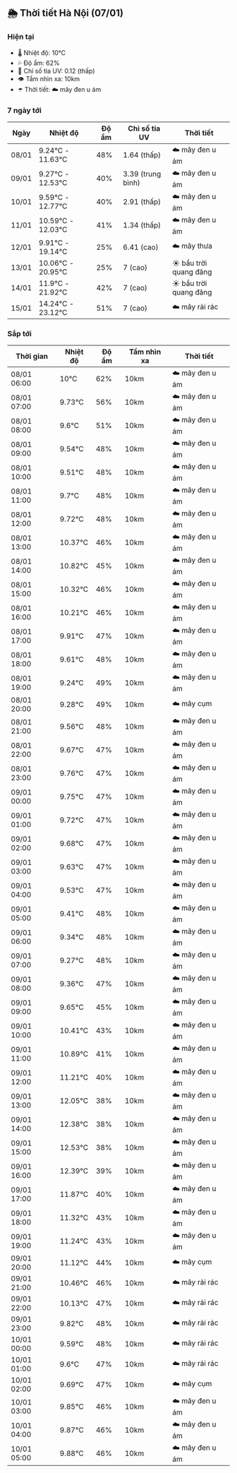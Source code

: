 ## 🌦️ Thời tiết Hà Nội (07/01)

### Hiện tại

- 🌡️ Nhiệt độ: 10℃
- 💦 Độ ẩm: 62%
- 🌟 Chỉ số tia UV: 0.12 (thấp)
- 👁️ Tầm nhìn xa: 10km
- ☂️ Thời tiết: ☁️ mây đen u ám

### 7 ngày tới

| Ngày | Nhiệt độ | Độ ẩm | Chỉ số tia UV | Thời tiết |
| --- | --- | --- | --- | --- |
| 08/01 | 9.24℃ - 11.63℃ | 48% | 1.64 (thấp) | ☁️ mây đen u ám |
| 09/01 | 9.27℃ - 12.53℃ | 40% | 3.39 (trung bình) | ☁️ mây đen u ám |
| 10/01 | 9.59℃ - 12.77℃ | 40% | 2.91 (thấp) | ☁️ mây đen u ám |
| 11/01 | 10.59℃ - 12.03℃ | 41% | 1.34 (thấp) | ☁️ mây đen u ám |
| 12/01 | 9.91℃ - 19.14℃ | 25% | 6.41 (cao) | ☁️ mây thưa |
| 13/01 | 10.06℃ - 20.95℃ | 25% | 7 (cao) | ☀️ bầu trời quang đãng |
| 14/01 | 11.9℃ - 21.92℃ | 42% | 7 (cao) | ☀️ bầu trời quang đãng |
| 15/01 | 14.24℃ - 23.12℃ | 51% | 7 (cao) | ☁️ mây rải rác |

### Sắp tới

| Thời gian | Nhiệt độ | Độ ẩm | Tầm nhìn xa | Thời tiết |
| --- | --- | --- | --- | --- |
| 08/01 06:00 | 10℃ | 62% | 10km | ☁️ mây đen u ám |
| 08/01 07:00 | 9.73℃ | 56% | 10km | ☁️ mây đen u ám |
| 08/01 08:00 | 9.6℃ | 51% | 10km | ☁️ mây đen u ám |
| 08/01 09:00 | 9.54℃ | 48% | 10km | ☁️ mây đen u ám |
| 08/01 10:00 | 9.51℃ | 48% | 10km | ☁️ mây đen u ám |
| 08/01 11:00 | 9.7℃ | 48% | 10km | ☁️ mây đen u ám |
| 08/01 12:00 | 9.72℃ | 48% | 10km | ☁️ mây đen u ám |
| 08/01 13:00 | 10.37℃ | 46% | 10km | ☁️ mây đen u ám |
| 08/01 14:00 | 10.82℃ | 45% | 10km | ☁️ mây đen u ám |
| 08/01 15:00 | 10.32℃ | 46% | 10km | ☁️ mây đen u ám |
| 08/01 16:00 | 10.21℃ | 46% | 10km | ☁️ mây đen u ám |
| 08/01 17:00 | 9.91℃ | 47% | 10km | ☁️ mây đen u ám |
| 08/01 18:00 | 9.61℃ | 48% | 10km | ☁️ mây đen u ám |
| 08/01 19:00 | 9.24℃ | 49% | 10km | ☁️ mây đen u ám |
| 08/01 20:00 | 9.28℃ | 49% | 10km | ☁️ mây cụm |
| 08/01 21:00 | 9.56℃ | 48% | 10km | ☁️ mây đen u ám |
| 08/01 22:00 | 9.67℃ | 47% | 10km | ☁️ mây đen u ám |
| 08/01 23:00 | 9.76℃ | 47% | 10km | ☁️ mây đen u ám |
| 09/01 00:00 | 9.75℃ | 47% | 10km | ☁️ mây đen u ám |
| 09/01 01:00 | 9.72℃ | 47% | 10km | ☁️ mây đen u ám |
| 09/01 02:00 | 9.68℃ | 47% | 10km | ☁️ mây đen u ám |
| 09/01 03:00 | 9.63℃ | 47% | 10km | ☁️ mây đen u ám |
| 09/01 04:00 | 9.53℃ | 47% | 10km | ☁️ mây đen u ám |
| 09/01 05:00 | 9.41℃ | 48% | 10km | ☁️ mây đen u ám |
| 09/01 06:00 | 9.34℃ | 48% | 10km | ☁️ mây đen u ám |
| 09/01 07:00 | 9.27℃ | 48% | 10km | ☁️ mây đen u ám |
| 09/01 08:00 | 9.36℃ | 47% | 10km | ☁️ mây đen u ám |
| 09/01 09:00 | 9.65℃ | 45% | 10km | ☁️ mây đen u ám |
| 09/01 10:00 | 10.41℃ | 43% | 10km | ☁️ mây đen u ám |
| 09/01 11:00 | 10.89℃ | 41% | 10km | ☁️ mây đen u ám |
| 09/01 12:00 | 11.21℃ | 40% | 10km | ☁️ mây đen u ám |
| 09/01 13:00 | 12.05℃ | 38% | 10km | ☁️ mây đen u ám |
| 09/01 14:00 | 12.38℃ | 38% | 10km | ☁️ mây đen u ám |
| 09/01 15:00 | 12.53℃ | 38% | 10km | ☁️ mây đen u ám |
| 09/01 16:00 | 12.39℃ | 39% | 10km | ☁️ mây đen u ám |
| 09/01 17:00 | 11.87℃ | 40% | 10km | ☁️ mây đen u ám |
| 09/01 18:00 | 11.32℃ | 43% | 10km | ☁️ mây đen u ám |
| 09/01 19:00 | 11.24℃ | 43% | 10km | ☁️ mây đen u ám |
| 09/01 20:00 | 11.12℃ | 44% | 10km | ☁️ mây cụm |
| 09/01 21:00 | 10.46℃ | 46% | 10km | ☁️ mây rải rác |
| 09/01 22:00 | 10.13℃ | 47% | 10km | ☁️ mây rải rác |
| 09/01 23:00 | 9.82℃ | 48% | 10km | ☁️ mây rải rác |
| 10/01 00:00 | 9.59℃ | 48% | 10km | ☁️ mây rải rác |
| 10/01 01:00 | 9.6℃ | 47% | 10km | ☁️ mây rải rác |
| 10/01 02:00 | 9.69℃ | 47% | 10km | ☁️ mây cụm |
| 10/01 03:00 | 9.85℃ | 46% | 10km | ☁️ mây đen u ám |
| 10/01 04:00 | 9.87℃ | 46% | 10km | ☁️ mây đen u ám |
| 10/01 05:00 | 9.88℃ | 46% | 10km | ☁️ mây đen u ám |
